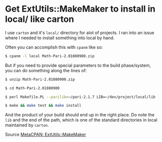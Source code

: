 # Get ExtUtils::MakeMaker to install in local/ like carton

I use `carton` and it's `local/` directory for alot of projects. I ran into an issue where I needed to install something into local by hand.

Often you can accomplish this with `cpanm` like so:

```bash
$ cpanm -l local Math-Pari-2.01080900.zip
```

But if you need to provide special parameters to the build phase/system, you can do something along the lines of:

```bash
$ unzip Math-Pari-2.01080900.zip

$ cd Math-Pari-2.01080900

$ perl Makefile.PL --parilib=~/pari-2.1.7 LIB=~/dev/project/local/lib

$ make && make test && make install
```

And the product of your build should end up in the right place. Do note the `lib` and the end of the path, which is one of the standard directories in local maintained by `carton`.

Source [MetaCPAN: ExtUtils::MakeMaker](https://metacpan.org/pod/ExtUtils::MakeMaker#PREFIX-and-LIB-attribute)
